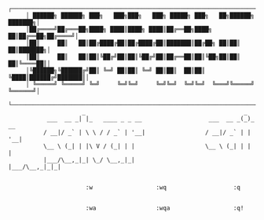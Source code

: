          ┌─────────────────────────────────────────────────────────────────────────┐
         │ ██████╗ ██████╗ ███╗   ███╗███╗   ███╗ █████╗ ███╗   ██╗██████╗ ███████╗│
         │██╔════╝██╔═══██╗████╗ ████║████╗ ████║██╔══██╗████╗  ██║██╔══██╗██╔════╝│
         │██║     ██║   ██║██╔████╔██║██╔████╔██║███████║██╔██╗ ██║██║  ██║███████╗│
         │██║     ██║   ██║██║╚██╔╝██║██║╚██╔╝██║██╔══██║██║╚██╗██║██║  ██║╚════██║│
         │╚██████╗╚██████╔╝██║ ╚═╝ ██║██║ ╚═╝ ██║██║  ██║██║ ╚████║██████╔╝███████║│
         │ ╚═════╝ ╚═════╝ ╚═╝     ╚═╝╚═╝     ╚═╝╚═╝  ╚═╝╚═╝  ╚═══╝╚═════╝ ╚══════╝│
         └─────────────────────────────────────────────────────────────────────────┘
                         _                                             _         
               ___  __ _| |_   ____ _ _ __                   ___  __ _(_)_ __    
              / __|/ _` | \ \ / / _` | '__|                 / __|/ _` | | '__|   
              \__ \ (_| | |\ V / (_| | |                    \__ \ (_| | | |      
              |___/\__,_|_| \_/ \__,_|_|                    |___/\__,_|_|_|      
                                                                   

                          :w                  :wq                   :q


                          :wa                 :wqa                  :q!
